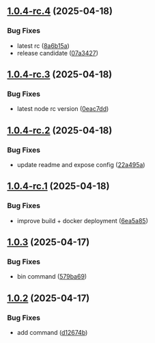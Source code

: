 ## [1.0.4-rc.4](https://github.com/trust0-project/delegated-routing/compare/v1.0.4-rc.3...v1.0.4-rc.4) (2025-04-18)

### Bug Fixes

* latest rc ([8a6b15a](https://github.com/trust0-project/delegated-routing/commit/8a6b15ac28bc6dd3ce4ccc5241b5b872c55d28cb))
* release candidate ([07a3427](https://github.com/trust0-project/delegated-routing/commit/07a3427048024750a30abcab2b519d12777acc48))

## [1.0.4-rc.3](https://github.com/trust0-project/delegated-routing/compare/v1.0.4-rc.2...v1.0.4-rc.3) (2025-04-18)

### Bug Fixes

* latest node rc version ([0eac7dd](https://github.com/trust0-project/delegated-routing/commit/0eac7dd56227994879aed32f7052caced7c6a760))

## [1.0.4-rc.2](https://github.com/trust0-project/delegated-routing/compare/v1.0.4-rc.1...v1.0.4-rc.2) (2025-04-18)

### Bug Fixes

* update readme and expose config ([22a495a](https://github.com/trust0-project/delegated-routing/commit/22a495afe32526b666f20ee53294d38e7ba5109f))

## [1.0.4-rc.1](https://github.com/trust0-project/delegated-routing/compare/v1.0.3...v1.0.4-rc.1) (2025-04-18)

### Bug Fixes

* improve build + docker deployment ([6ea5a85](https://github.com/trust0-project/delegated-routing/commit/6ea5a858d49830f44a84e6fb6576cd3454fd82f0))

## [1.0.3](https://github.com/trust0-project/delegated-routing/compare/v1.0.2...v1.0.3) (2025-04-17)

### Bug Fixes

* bin command ([579ba69](https://github.com/trust0-project/delegated-routing/commit/579ba6903ee237a9565609ac2122e3c56d731ff5))

## [1.0.2](https://github.com/trust0-project/delegated-routing/compare/v1.0.1...v1.0.2) (2025-04-17)

### Bug Fixes

* add command ([d12674b](https://github.com/trust0-project/delegated-routing/commit/d12674b2372345c9454fcc41ae1f63d1411c86c6))
